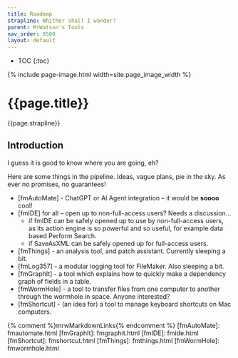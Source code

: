 ```yaml
---
title: Roadmap
strapline: Whither shall I wander?
parent: MrWatson's Tools
nav_order: 8500
layout: default
---
```

- TOC
{:toc}

{% include page-image.html width=site.page_image_width %}

# {{page.title}}

{{page.strapline}}

## Introduction

I guess it is good to know where you are going, eh?

Here are some things in the pipeline. Ideas, vague plans, pie in the sky. As ever no promises, no guarantees!

- [fmAutoMate] - ChatGPT or AI Agent integration – it would be **soooo** cool!
- [fmIDE] for all – open up to non-full-access users? Needs a discussion…
  - if fmIDE can be safely opened up to use by non-full-access users, as its action engine is so powerful and so useful, for example data based Perform Search.
  - if SaveAsXML can be safely opened up for full-access users.
- [fmThings] - an analysis tool, and patch assistant. Currently sleeping a bit.
- [fmLog357] - a modular logging tool for FileMaker. Also sleeping a bit.
- [fmGraphIt] - a tool which explains how to quickly make a dependency graph of fields in a table.
- [fmWormHole] - a tool to transfer files from one computer to another through the wormhole in space. Anyone interested?
- [fmShortcut] - (an idea for) a tool to manage keyboard shortcuts on Mac computers.

{% comment %}mrwMarkdownLinks{% endcomment %}
[fmAutoMate]: fmautomate.html
[fmGraphIt]: fmgraphit.html
[fmIDE]: fmide.html
[fmShortcut]: fmshortcut.html
[fmThings]: fmthings.html
[fmWormHole]: fmwormhole.html
